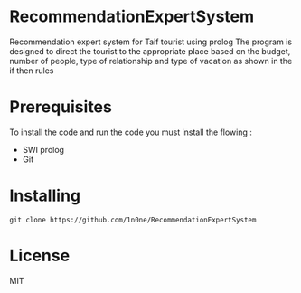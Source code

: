 <h1>RecommendationExpertSystem</h1>

 Recommendation expert system  for Taif  tourist using prolog
 The program is designed to direct the tourist to the appropriate place based on the budget, number of people, type of relationship and type of vacation as shown in the if then rules
 <h1>Prerequisites </h1>
To install the code and run the code you must install the flowing :
<ul>
 <li>SWI prolog</li>
<li>Git</li>
 </ul>
<h1>Installing </h1>

```
git clone https://github.com/1n0ne/RecommendationExpertSystem
```
<h1>License </h1>
MIT

 
































